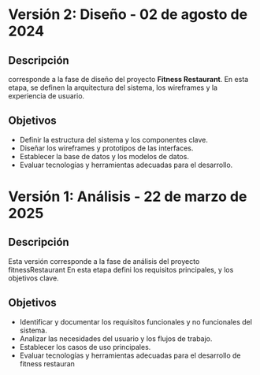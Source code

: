 


# Versión 2: Diseño - 02 de agosto de 2024

##  Descripción
corresponde a la fase de diseño del proyecto **Fitness Restaurant**. En esta etapa, se definen la arquitectura del sistema, los wireframes y la experiencia de usuario.

## Objetivos
- Definir la estructura del sistema y los componentes clave.
- Diseñar los wireframes y prototipos de las interfaces.
- Establecer la base de datos y los modelos de datos.
- Evaluar tecnologías y herramientas adecuadas para el desarrollo.

# Versión 1: Análisis - 22 de marzo de 2025

## Descripción
Esta versión corresponde a la fase de análisis del proyecto fitnessRestaurant En esta etapa defini los requisitos principales, y los objetivos clave.

## Objetivos
- Identificar y documentar los requisitos funcionales y no funcionales del sistema.
- Analizar las necesidades del usuario y los flujos de trabajo.
- Establecer los casos de uso principales.
- Evaluar tecnologías y herramientas adecuadas para el desarrollo de fitness restauran
